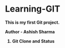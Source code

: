 # Learning-GIT
<b>
This is my first Git project. 

Author - Ashish Sharma
  
1. Git Clone and Status
